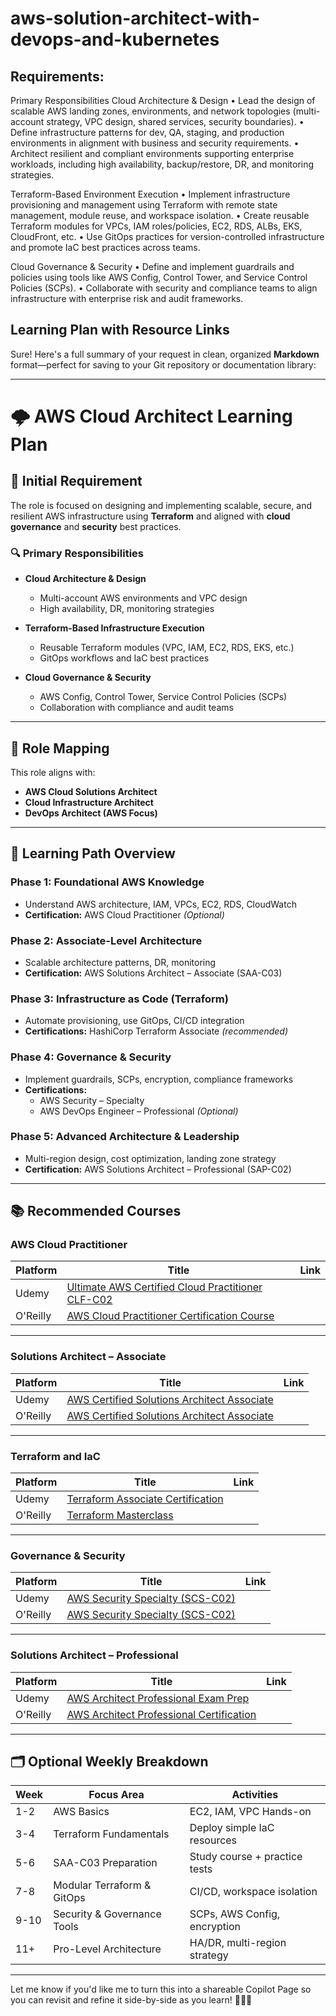 # aws-solution-architect-with-devops-and-kubernetes

## Requirements:
Primary Responsibilities
Cloud Architecture & Design
• Lead the design of scalable AWS landing zones, environments, and network topologies (multi-account strategy, VPC design, shared services, security boundaries).
• Define infrastructure patterns for dev, QA, staging, and production environments in alignment with business and security requirements.
• Architect resilient and compliant environments supporting enterprise workloads, including high availability, backup/restore, DR, and monitoring strategies.
 
Terraform-Based Environment Execution
• Implement infrastructure provisioning and management using Terraform with remote state management, module reuse, and workspace isolation.
• Create reusable Terraform modules for VPCs, IAM roles/policies, EC2, RDS, ALBs, EKS, CloudFront, etc.
• Use GitOps practices for version-controlled infrastructure and promote IaC best practices across teams.
 
Cloud Governance & Security
• Define and implement guardrails and policies using tools like AWS Config, Control Tower, and Service Control Policies (SCPs).
• Collaborate with security and compliance teams to align infrastructure with enterprise risk and audit frameworks.





## Learning Plan with Resource Links

Sure! Here's a full summary of your request in clean, organized **Markdown** format—perfect for saving to your Git repository or documentation library:

---

# 🌩️ AWS Cloud Architect Learning Plan

## 📌 Initial Requirement

The role is focused on designing and implementing scalable, secure, and resilient AWS infrastructure using **Terraform** and aligned with **cloud governance** and **security** best practices.

### 🔍 Primary Responsibilities
- **Cloud Architecture & Design**
  - Multi-account AWS environments and VPC design
  - High availability, DR, monitoring strategies

- **Terraform-Based Infrastructure Execution**
  - Reusable Terraform modules (VPC, IAM, EC2, RDS, EKS, etc.)
  - GitOps workflows and IaC best practices

- **Cloud Governance & Security**
  - AWS Config, Control Tower, Service Control Policies (SCPs)
  - Collaboration with compliance and audit teams

---

## 🧭 Role Mapping

This role aligns with:
- **AWS Cloud Solutions Architect**
- **Cloud Infrastructure Architect**
- **DevOps Architect (AWS Focus)**

---

## 🧱 Learning Path Overview

### Phase 1: Foundational AWS Knowledge
- Understand AWS architecture, IAM, VPCs, EC2, RDS, CloudWatch
- **Certification:** AWS Cloud Practitioner *(Optional)*

### Phase 2: Associate-Level Architecture
- Scalable architecture patterns, DR, monitoring
- **Certification:** AWS Solutions Architect – Associate (SAA-C03)

### Phase 3: Infrastructure as Code (Terraform)
- Automate provisioning, use GitOps, CI/CD integration
- **Certifications:** HashiCorp Terraform Associate *(recommended)*

### Phase 4: Governance & Security
- Implement guardrails, SCPs, encryption, compliance frameworks
- **Certifications:**
  - AWS Security – Specialty
  - AWS DevOps Engineer – Professional *(Optional)*

### Phase 5: Advanced Architecture & Leadership
- Multi-region design, cost optimization, landing zone strategy
- **Certification:** AWS Solutions Architect – Professional (SAP-C02)

---

## 📚 Recommended Courses

### AWS Cloud Practitioner
| Platform | Title | Link |
|---------|-------|------|
| Udemy | [Ultimate AWS Certified Cloud Practitioner CLF-C02](https://www.udemy.com/course/aws-certified-cloud-practitioner-new/) |
| O'Reilly | [AWS Cloud Practitioner Certification Course](https://learning.oreilly.com/course/aws-cloud-practitioner/0636920864295/) |

---

### Solutions Architect – Associate
| Platform | Title | Link |
|---------|-------|------|
| Udemy | [AWS Certified Solutions Architect Associate](https://www.udemy.com/course/aws-certified-solutions-architect-associate-saa-c03/) |
| O'Reilly | [AWS Certified Solutions Architect Associate](https://learning.oreilly.com/course/aws-certified-solutions/9780138057374/) |

---

### Terraform and IaC
| Platform | Title | Link |
|---------|-------|------|
| Udemy | [Terraform Associate Certification](https://www.udemy.com/course/terraform-beginner-to-advanced/) |
| O'Reilly | [Terraform Masterclass](https://www.oreilly.com/videos/terraform-masterclass-from/9781837022731/9781837022731-video1_1/) |

---

### Governance & Security
| Platform | Title | Link |
|---------|-------|------|
| Udemy | [AWS Security Specialty (SCS-C02)](https://www.udemy.com/course/ultimate-aws-certified-security-specialty/) |
| O'Reilly | [AWS Security Specialty (SCS-C02)](https://learning.oreilly.com/course/aws-certified-security/9780135319673/) |

---

### Solutions Architect – Professional
| Platform | Title | Link |
|---------|-------|------|
| Udemy | [AWS Architect Professional Exam Prep](https://www.udemy.com/course/aws-solutions-architect-professional/) |
| O'Reilly | [AWS Architect Professional Certification](https://learning.oreilly.com/course/aws-certified-solutions/9780138319205/) |

---

## 🗂️ Optional Weekly Breakdown

| Week | Focus Area                  | Activities                          |
|------|-----------------------------|-------------------------------------|
| 1-2  | AWS Basics                  | EC2, IAM, VPC Hands-on              |
| 3-4  | Terraform Fundamentals      | Deploy simple IaC resources         |
| 5-6  | SAA-C03 Preparation         | Study course + practice tests       |
| 7-8  | Modular Terraform & GitOps  | CI/CD, workspace isolation          |
| 9-10 | Security & Governance Tools | SCPs, AWS Config, encryption        |
| 11+  | Pro-Level Architecture      | HA/DR, multi-region strategy        |

---

Let me know if you'd like me to turn this into a shareable Copilot Page so you can revisit and refine it side-by-side as you learn! 🎯🧠🚀
